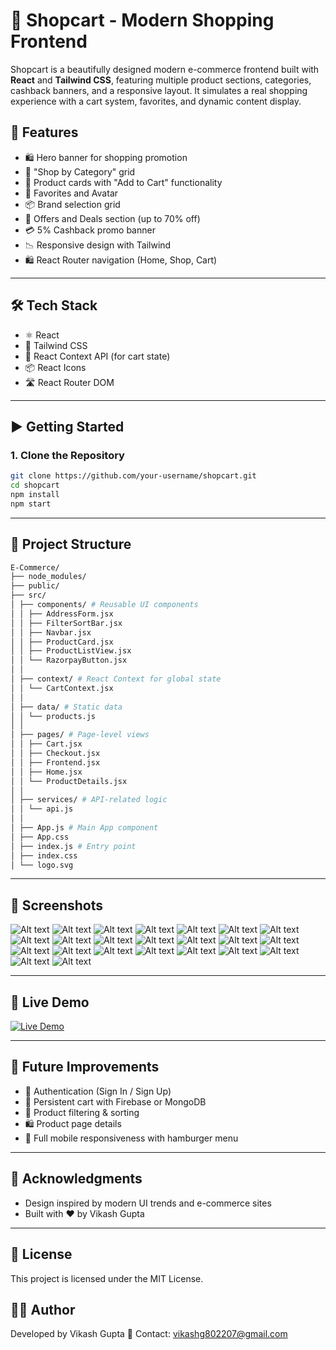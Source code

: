 # 🛒 Shopcart - Modern Shopping Frontend

Shopcart is a beautifully designed modern e-commerce frontend built with **React** and **Tailwind CSS**, featuring multiple product sections, categories, cashback banners, and a responsive layout. It simulates a real shopping experience with a cart system, favorites, and dynamic content display.

## 🚀 Features

- 🛍 Hero banner for shopping promotion
- 🧾 "Shop by Category" grid
- 🛒 Product cards with "Add to Cart" functionality
- 💖 Favorites and Avatar
- 📦 Brand selection grid
- 🧾 Offers and Deals section (up to 70% off)
- 💳 5% Cashback promo banner
- 📉 Responsive design with Tailwind
- 🛍 React Router navigation (Home, Shop, Cart)

---

## 🛠 Tech Stack

- ⚛️ React
- 🎨 Tailwind CSS
- 🧠 React Context API (for cart state)
- 📦 React Icons
- 🛣 React Router DOM

---

## ▶️ Getting Started

### 1. Clone the Repository

```bash
git clone https://github.com/your-username/shopcart.git
cd shopcart
npm install
npm start
```
---
## 📂 Project Structure
```bash
E-Commerce/
├── node_modules/
├── public/
├── src/
│ ├── components/ # Reusable UI components
│ │ ├── AddressForm.jsx
│ │ ├── FilterSortBar.jsx
│ │ ├── Navbar.jsx
│ │ ├── ProductCard.jsx
│ │ ├── ProductListView.jsx
│ │ └── RazorpayButton.jsx
│ │
│ ├── context/ # React Context for global state
│ │ └── CartContext.jsx
│ │
│ ├── data/ # Static data
│ │ └── products.js
│ │
│ ├── pages/ # Page-level views
│ │ ├── Cart.jsx
│ │ ├── Checkout.jsx
│ │ ├── Frontend.jsx
│ │ ├── Home.jsx
│ │ └── ProductDetails.jsx
│ │
│ ├── services/ # API-related logic
│ │ └── api.js
│ │
│ ├── App.js # Main App component
│ ├── App.css
│ ├── index.js # Entry point
│ ├── index.css
│ └── logo.svg
```
---
## 📸 Screenshots

![Alt text](https://github.com/vik802207/E-commerce/blob/main/img/Screenshot%20(621).png?raw=true)
![Alt text](https://github.com/vik802207/E-commerce/blob/main/img/Screenshot%20(622).png?raw=true)
![Alt text](https://github.com/vik802207/E-commerce/blob/main/img/Screenshot%20(623).png?raw=true)
![Alt text](https://github.com/vik802207/E-commerce/blob/main/img/Screenshot%20(624).png?raw=true)
![Alt text](https://github.com/vik802207/E-commerce/blob/main/img/Screenshot%20(625).png?raw=true)
![Alt text](https://github.com/vik802207/E-commerce/blob/main/img/Screenshot%20(626).png?raw=true)
![Alt text](https://github.com/vik802207/E-commerce/blob/main/img/Screenshot%20(627).png?raw=true)
![Alt text](https://github.com/vik802207/E-commerce/blob/main/img/Screenshot%20(628).png?raw=true)
![Alt text](https://github.com/vik802207/E-commerce/blob/main/img/Screenshot%20(629).png?raw=true)
![Alt text](https://github.com/vik802207/E-commerce/blob/main/img/Screenshot%20(630).png?raw=true)
![Alt text](https://github.com/vik802207/E-commerce/blob/main/img/Screenshot%20(631).png?raw=true)
![Alt text](https://github.com/vik802207/E-commerce/blob/main/img/Screenshot%20(632).png?raw=true)
![Alt text](https://github.com/vik802207/E-commerce/blob/main/img/Screenshot%20(633).png?raw=true)
![Alt text](https://github.com/vik802207/E-commerce/blob/main/img/Screenshot%20(634).png?raw=true)
![Alt text](https://github.com/vik802207/E-commerce/blob/main/img/Screenshot%20(635).png?raw=true)
![Alt text](https://github.com/vik802207/E-commerce/blob/main/img/Screenshot%20(636).png?raw=true)
![Alt text](https://github.com/vik802207/E-commerce/blob/main/img/Screenshot%20(637).png?raw=true)
![Alt text](https://github.com/vik802207/E-commerce/blob/main/img/Screenshot%20(638).png?raw=true)
![Alt text](https://github.com/vik802207/E-commerce/blob/main/img/Screenshot%20(639).png?raw=true)
![Alt text](https://github.com/vik802207/E-commerce/blob/main/img/Screenshot%20(640).png?raw=true)
![Alt text](https://github.com/vik802207/E-commerce/blob/main/img/Screenshot%20(641).png?raw=true)
![Alt text](https://github.com/vik802207/E-commerce/blob/main/img/Screenshot%20(642).png?raw=true)
![Alt text](https://github.com/vik802207/E-commerce/blob/main/img/Screenshot%20(644).png?raw=true)

---
## 🚀 Live Demo

[![Live Demo](https://img.shields.io/badge/View-Live-green?style=for-the-badge&logo=github)](https://e-commerce-phi-rose.vercel.app/)

---

## 📌 Future Improvements

- 🔐 Authentication (Sign In / Sign Up)
- 🔄 Persistent cart with Firebase or MongoDB
- 🧾 Product filtering & sorting
- 🛍 Product page details
- 📱 Full mobile responsiveness with hamburger menu

---

## 🙌 Acknowledgments

- Design inspired by modern UI trends and e-commerce sites
- Built with ❤️ by Vikash Gupta

---

## 📜 License

This project is licensed under the MIT License.

## 👨‍💻 Author
Developed by Vikash Gupta 📧 Contact: vikashg802207@gmail.com
